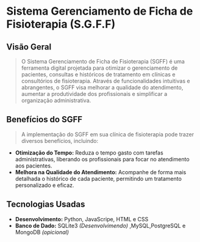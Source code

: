 # Sistema Gerenciamento de Ficha de Fisioterapia (S.G.F.F)

## Visão Geral

>   O Sistema Gerenciamento de Ficha de Fisioterapia (SGFF) é uma ferramenta digital projetada para otimizar o gerenciamento de pacientes, consultas e históricos de tratamento em clínicas e consultórios de fisioterapia. Através de funcionalidades intuitivas e abrangentes, o SGFF visa melhorar a qualidade do atendimento, aumentar a produtividade dos profissionais e simplificar a organização administrativa.

## Benefícios do SGFF

>A implementação do SGFF em sua clínica de fisioterapia pode trazer diversos benefícios, incluindo:

* __Otimização do Tempo:__ Reduza o tempo gasto com tarefas administrativas, liberando os profissionais para focar no atendimento aos pacientes.
* __Melhora na Qualidade do Atendimento:__ Acompanhe de forma mais detalhada o histórico de cada paciente, permitindo um tratamento personalizado e eficaz.

## Tecnologias Usadas

* __Desenvolvimento:__ Python, JavaScripe, HTML e CSS
* __Banco de Dado:__ SQLite3 _(Desenvolvimendo)_ ,MySQL,PostgreSQL e MongoDB _(opicional)_